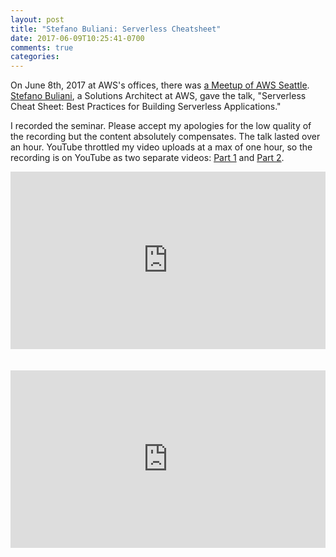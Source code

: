 ```yaml
---
layout: post
title: "Stefano Buliani: Serverless Cheatsheet"
date: 2017-06-09T10:25:41-0700
comments: true
categories: 
---
```

On June 8th, 2017 at AWS's offices, there was 
[a Meetup of AWS Seattle](https://www.meetup.com/AWS-Seattle-OfficialEvents/events/240214828/).
[Stefano Buliani](https://twitter.com/sapessi), a Solutions Architect at AWS, gave the talk,
"Serverless Cheat Sheet: Best Practices for Building Serverless
Applications."

I recorded the seminar. Please accept my apologies for the low quality
of the recording but the content absolutely compensates.  The talk
lasted over an hour. YouTube throttled my video uploads at a max of one
hour, so the recording is on YouTube as two separate videos:
[Part 1](https://youtu.be/fl7wwgX8kYk) and [Part 2](https://youtu.be/TDuf9WbgLKQ).


<div style="position:relative;height:0;padding-bottom:56.25%"><iframe src="https://www.youtube.com/embed/fl7wwgX8kYk?ecver=2" width="640" height="360" frameborder="0" style="position:absolute;width:100%;height:100%;left:0" allowfullscreen></iframe></div>

<br />
<br />

<div style="position:relative;height:0;padding-bottom:56.25%"><iframe src="https://www.youtube.com/embed/TDuf9WbgLKQ?ecver=2" width="640" height="360" frameborder="0" style="position:absolute;width:100%;height:100%;left:0" allowfullscreen></iframe></div>
